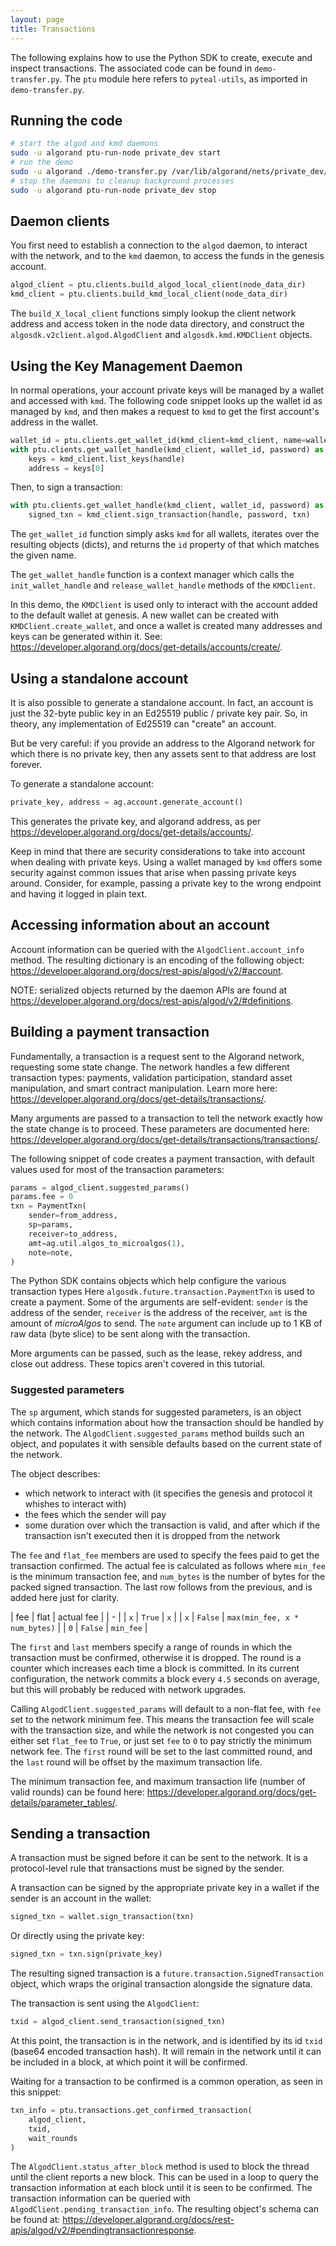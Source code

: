 ```yaml
---
layout: page
title: Transactions
---
```


The following explains how to use the Python SDK to create, execute and inspect transactions.
The associated code can be found in `demo-transfer.py`.
The `ptu` module here refers to `pyteal-utils`,
as imported in `demo-transfer.py`.

## Running the code

```bash
# start the algod and kmd daemons
sudo -u algorand ptu-run-node private_dev start
# run the demo
sudo -u algorand ./demo-transfer.py /var/lib/algorand/nets/private_dev/Primary
# stop the daemons to cleanup background processes
sudo -u algorand ptu-run-node private_dev stop
```

## Daemon clients

You first need to establish a connection to the `algod` daemon,
to interact with the network,
and to the `kmd` daemon,
to access the funds in the genesis account.

```python
algod_client = ptu.clients.build_algod_local_client(node_data_dir)
kmd_client = ptu.clients.build_kmd_local_client(node_data_dir)
```

The `build_X_local_client` functions simply lookup the client network address and access token in the node data directory,
and construct the `algosdk.v2client.algod.AlgodClient` and `algosdk.kmd.KMDClient` objects.

## Using the Key Management Daemon

In normal operations,
your account private keys will be managed by a wallet and accessed with `kmd`.
The following code snippet looks up the wallet id as managed by `kmd`,
and then makes a request to `kmd` to get the first account's address in the wallet.

```python
wallet_id = ptu.clients.get_wallet_id(kmd_client=kmd_client, name=wallet_name)
with ptu.clients.get_wallet_handle(kmd_client, wallet_id, password) as handle:
    keys = kmd_client.list_keys(handle)
    address = keys[0]
```

Then, to sign a transaction:

```python
with ptu.clients.get_wallet_handle(kmd_client, wallet_id, password) as handle:
    signed_txn = kmd_client.sign_transaction(handle, password, txn)
```

The `get_wallet_id` function simply asks `kmd` for all wallets,
iterates over the resulting objects (dicts),
and returns the `id` property of that which matches the given name.

The `get_wallet_handle` function is a context manager which calls the
`init_wallet_handle` and `release_wallet_handle` methods of the `KMDClient`.

In this demo,
the `KMDClient` is used only to interact with the account added to the default wallet at genesis.
A new wallet can be created with `KMDClient.create_wallet`,
and once a wallet is created many addresses and keys can be generated within it.
See: <https://developer.algorand.org/docs/get-details/accounts/create/>.

## Using a standalone account

It is also possible to generate a standalone account.
In fact, an account is just the 32-byte public key in an Ed25519 public / private key pair.
So, in theory, any implementation of Ed25519 can "create" an account.

But be very careful: if you provide an address to the Algorand network for which there is no private key,
then any assets sent to that address are lost forever.

To generate a standalone account:

```python
private_key, address = ag.account.generate_account()
```

This generates the private key, and algorand address, as per
<https://developer.algorand.org/docs/get-details/accounts/>.

Keep in mind that there are security considerations to take into account when dealing with private keys.
Using a wallet managed by `kmd` offers some security against common issues that arise when passing private keys around.
Consider, for example, passing a private key to the wrong endpoint and having it logged in plain text.

## Accessing information about an account

Account information can be queried with the `AlgodClient.account_info` method.
The resulting dictionary is an encoding of the following object:
<https://developer.algorand.org/docs/rest-apis/algod/v2/#account>.

NOTE: serialized objects returned by the daemon APIs are found at
<https://developer.algorand.org/docs/rest-apis/algod/v2/#definitions>.

## Building a payment transaction

Fundamentally, a transaction is a request sent to the Algorand network,
requesting some state change.
The network handles a few different transaction types:
payments, validation participation, standard asset manipulation, and smart contract manipulation.
Learn more here: <https://developer.algorand.org/docs/get-details/transactions/>.

Many arguments are passed to a transaction to tell the network exactly how the state change is to proceed.
These parameters are documented here: <https://developer.algorand.org/docs/get-details/transactions/transactions/>.

The following snippet of code creates a payment transaction,
with default values used for most of the transaction parameters:

```python
params = algod_client.suggested_params()
params.fee = 0
txn = PaymentTxn(
    sender=from_address,
    sp=params,
    receiver=to_address,
    amt=ag.util.algos_to_microalgos(1),
    note=note,
)
```

The Python SDK contains objects which help configure the various transaction types
Here `algosdk.future.transaction.PaymentTxn` is used to create a payment.
Some of the arguments are self-evident:
`sender` is the address of the sender,
`receiver` is the address of the receiver,
`amt` is the amount of *microAlgos* to send.
The `note` argument can include up to 1 KB of raw data (byte slice) to be sent along with the transaction.

More arguments can be passed,
such as the lease, rekey address, and close out address.
These topics aren't covered in this tutorial.

### Suggested parameters

The `sp` argument, which stands for suggested parameters,
is an object which contains information about how the transaction should be handled by the network.
The `AlgodClient.suggested_params` method builds such an object,
and populates it with sensible defaults based on the current state of the network.

The object describes:

- which network to interact with
  (it specifies the genesis and protocol it whishes to interact with)
- the fees which the sender will pay
- some duration over which the transaction is valid,
  and after which if the transaction isn't executed then it is dropped from the network

The `fee` and `flat_fee` members are used to specify the fees paid to get the transaction confirmed.
The actual fee is calculated as follows where `min_fee` is the minimum transaction fee,
and `num_bytes` is the number of bytes for the packed signed transaction.
The last row follows from the previous,
and is added here just for clarity.

| fee | flat | actual fee |
| - |
| `x` | `True` | `x` |
| `x` | `False` | `max(min_fee, x * num_bytes)` |
| `0` | `False` | `min_fee` |

The `first` and `last` members specify a range of rounds in which the transaction must be confirmed,
otherwise it is dropped.
The round is a counter which increases each time a block is committed.
In its current configuration,
the network commits a block every `4.5` seconds on average,
but this will probably be reduced with network upgrades.

Calling `AlgodClient.suggested_params` will default to a non-flat fee,
with `fee` set to the network minimum fee.
This means the transaction fee will scale with the transaction size,
and while the network is not congested you can either set `flat_fee` to `True`,
or just set `fee` to `0` to pay strictly the minimum network fee.
The `first` round will be set to the last committed round,
and the `last` round will be offset by the maximum transaction life.

The minimum transaction fee,
and maximum transaction life (number of valid rounds) can be found here:
<https://developer.algorand.org/docs/get-details/parameter_tables/>.

## Sending a transaction

A transaction must be signed before it can be sent to the network.
It is a protocol-level rule that transactions must be signed by the sender.

A transaction can be signed by the appropriate private key in a wallet if the sender is an account in the wallet:

```python
signed_txn = wallet.sign_transaction(txn)
```

Or directly using the private key:

```python
signed_txn = txn.sign(private_key)
```

The resulting signed transaction is a `future.transaction.SignedTransaction` object,
which wraps the original transaction alongside the signature data.

The transaction is sent using the `AlgodClient`:

```python
txid = algod_client.send_transaction(signed_txn)
```

At this point, the transaction is in the network,
and is identified by its id `txid` (base64 encoded transaction hash).
It will remain in the network until it can be included in a block,
at which point it will be confirmed.

Waiting for a transaction to be confirmed is a common operation,
as seen in this snippet:

```python
txn_info = ptu.transactions.get_confirmed_transaction(
    algod_client,
    txid,
    wait_rounds
)
```

The `AlgodClient.status_after_block` method is used to block the thread until the client reports a new block.
This can be used in a loop to query the transaction information at each block until it is seen to be confirmed.
The transaction information can be queried with `AlgodClient.pending_transaction_info`. The resulting object's schema can be found at:
<https://developer.algorand.org/docs/rest-apis/algod/v2/#pendingtransactionresponse>.
